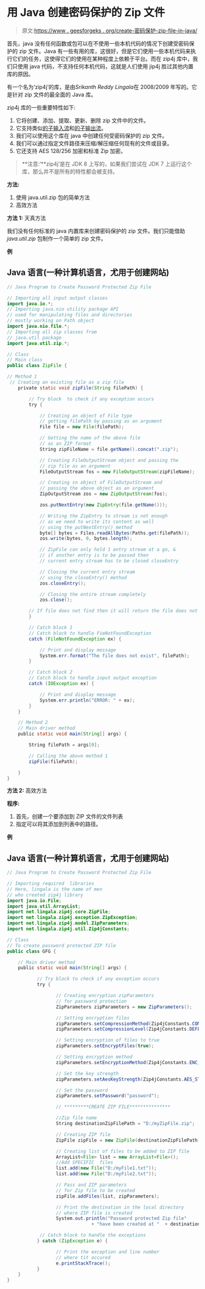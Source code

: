 # 用 Java 创建密码保护的 Zip 文件

> 原文:[https://www . geesforgeks . org/create-密码保护-zip-file-in-java/](https://www.geeksforgeeks.org/create-password-protected-zip-file-in-java/)

首先，java 没有任何函数或包可以在不使用一些本机代码的情况下创建受密码保护的 zip 文件。Java 有一些有用的库，这很好，但是它们使用一些本机代码来执行它们的任务，这使得它们的使用在某种程度上依赖于平台。而在 zip4j 库中，我们只使用 java 代码，不支持任何本机代码，这就是人们使用 jip4j 胜过其他内置库的原因。

有一个名为‘zip4j’的库，是由*Srikanth Reddy Lingala*在 2008/2009 年写的。它是针对 zip 文件的最全面的 Java 库。

zip4j 库的一些重要特性如下:

1.  它将创建、添加、提取、更新、删除 zip 文件中的文件。
2.  它支持类似[的子输入流](https://www.geeksforgeeks.org/java-util-zip-zipinputstream-class-java/)和[的子输出流](https://www.geeksforgeeks.org/java-util-zip-zipoutputstream-class-java/)。
3.  我们可以使用这个库在 java 中创建任何受密码保护的 zip 文件。
4.  我们可以通过指定文件路径来压缩/解压缩任何现有的文件或目录。
5.  它还支持 AES 128/256 加密和标准 Zip 加密。

> **注意:‘**zip4j’是在 JDK 8 上写的，如果我们尝试在 JDK 7 上运行这个库，那么并不是所有的特性都会被支持。

**方法:**

1.  使用 java.util.zip 包的简单方法
2.  高效方法

**方法 1:** 天真方法

我们没有任何标准的 java 内置库来创建密码保护的 zip 文件。我们只能借助 *java.util.zip* 包制作一个简单的 zip 文件。

**例**

## Java 语言(一种计算机语言，尤用于创建网站)

```java
// Java Program to Create Password Protected Zip File

// Importing all input output classes
import java.io.*;
// Importing java.nio utility package API
// used for manipulating files and directories
// mostly working on Path object
import java.nio.file.*;
// Importing all zip classes from
// java.util package
import java.util.zip.*;

// Class
// Main class
public class ZipFile {

// Method 1
 // Creating an existing file as a zip file
    private static void zipFile(String filePath) {

        // Try block  to check if any exception occurs
        try {

            // Creating an object of File type
            // getting filePath by passing as an argument
            File file = new File(filePath);

            // Getting the name of the above file
            // as an ZIP format
            String zipFileName = file.getName().concat(".zip");

            // Creating FileOutputStream object and passing the
            // zip file as an argument
            FileOutputStream fos = new FileOutputStream(zipFileName);

            // Creating sn object of FileOutputStream and
            // passing the above object as an argument
            ZipOutputStream zos = new ZipOutputStream(fos);

            zos.putNextEntry(new ZipEntry(file.getName()));

            // Writing the ZipEntry to stream is not enough
            // as we need to write its content as well
            // using the putNextEntry() method
            byte[] bytes = Files.readAllBytes(Paths.get(filePath));
            zos.write(bytes, 0, bytes.length);

            // ZipFile can only hold 1 entry stream at a go, &
            // if another entry is to be passed then
            // current entry stream has to be closed closeEntry

            // Closing the current entry stream
            // using the closeEntry() method
            zos.closeEntry();

            // Closing the entire stream completely
            zos.close();

        // If file does not find then it will return the file does not exist
        }

        // Catch block 1
        // Catch block to handle FieNotFoundException
        catch (FileNotFoundException ex) {

            // Print and display message
            System.err.format("The file does not exist", filePath);
        }

        // Catch block 2
        // Catch block to handle input output exception
        catch (IOException ex) {

            // Print and display message 
            System.err.println("ERROR: " + ex);
        }
    }

    // Method 2
    // Main driver method
    public static void main(String[] args) {

        String filePath = args[0];

        // Calling the above method 1
        zipFile(filePath);

    }
}
```

**方法 2:** 高效方法

**程序:**

1.  首先，创建一个要添加到 ZIP 文件的文件列表
2.  指定可以将其添加到列表中的路径。

**例**

## Java 语言(一种计算机语言，尤用于创建网站)

```java
// Java Program to Create Password Protected Zip File

// Importing required  libraries
// Here, lingala is the name of men
// who created zip4j library
import java.io.File;
import java.util.ArrayList;
import net.lingala.zip4j.core.ZipFile;
import net.lingala.zip4j.exception.ZipException;
import net.lingala.zip4j.model.ZipParameters;
import net.lingala.zip4j.util.Zip4jConstants;

// Class
// To create password protected ZIP file
public class GFG {

    // Main driver method
    public static void main(String[] args) {

           // Try block to check if any exception occurs
           try {

                  // Creating encryption zipParameters
                  // for passward protection
                  ZipParameters zipParameters = new ZipParameters();

                  // Setting encryption files
                  zipParameters.setCompressionMethod(Zip4jConstants.COMP_DEFLATE);
                  zipParameters.setCompressionLevel(Zip4jConstants.DEFLATE_LEVEL_NORMAL);

                  // Setting encryption of files to true
                  zipParameters.setEncryptFiles(true);

                  // Setting encryption method
                  zipParameters.setEncryptionMethod(Zip4jConstants.ENC_METHOD_AES);

                  // Set the key strength
                  zipParameters.setAesKeyStrength(Zip4jConstants.AES_STRENGTH_256);

                  // Set the password
                  zipParameters.setPassword("password");

                  // *********CREATE ZIP FILE***************

                  //Zip file name
                  String destinationZipFilePath = "D:/myZipFile.zip";

                  // Creating ZIP file
                  ZipFile zipFile = new ZipFile(destinationZipFilePath);

                  // Creating list of files to be added to ZIP file
                  ArrayList<File> list = new ArrayList<File>();
                  //Add SPECIFIC  files
                  list.add(new File("D:/myFile1.txt"));
                  list.add(new File("D:/myFile2.txt"));

                  // Pass and ZIP parameters
                  // for Zip file to be created
                  zipFile.addFiles(list, zipParameters);

                  // Print the destination in the local directory
                  // where ZIP file is created
                  System.out.println("Password protected Zip file"
                               + "have been created at "  + destinationZipFilePath);

            // Catch block to handle the exceptions
           } catch (ZipException e) {

                  // Print the exception and line number
                  // where tit occured 
                  e.printStackTrace();
           }
    }
}
```